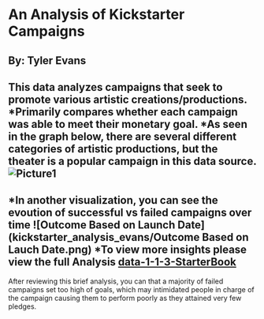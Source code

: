 # An Analysis of Kickstarter Campaigns
## By: Tyler Evans
This data analyzes campaigns that seek to promote various artistic creations/productions.
*Primarily compares whether each campaign was able to meet their monetary goal. 
*As seen in the graph below, there are several different categories of artistic productions, but the theater is a popular campaign in this data source.
![Picture1](kickstarter_analysis_evans/Picture1.jpg)
---
*In another visualization, you can see the evoution of successful vs failed campaigns over time
![Outcome Based on Launch Date](kickstarter_analysis_evans/Outcome Based on Lauch Date.png)
*To view more insights please view the full Analysis
[data-1-1-3-StarterBook](kickstarter_analysis_evans/data-1-1-2-StarterBook.xlsx)
---
After reviewing this brief analysis, you can that a majority of failed campaigns set too high of goals, which may intimidated people in charge of the campaign causing them to perform poorly as they attained very few pledges.

